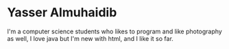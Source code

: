 <html>
<body>

<h1>Yasser Almuhaidib</h1>

<p>I'm a computer science students who likes to program and like photography as well, I love java but I'm new with html, and I like it so far.</p>

</body>
</html>
